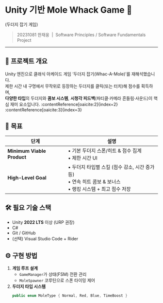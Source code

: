 
# Unity  기반 **Mole Whack Game** 🎯  
(두더지 잡기 게임)

> 20231081 한재웅 &nbsp;|&nbsp; Software Principles / Software Fundamentals Project

---

## 📖 프로젝트 개요
Unity 엔진으로 클래식 아케이드 게임 ‘두더지 잡기(Whac-A-Mole)’를 재해석했습니다.  
제한 시간 내 구멍에서 무작위로 등장하는 두더지를 클릭(또는 터치)해 점수를 획득하며,  
**다양한 타입**의 두더지와 **콤보 시스템**, **시청각 피드백**(파티클·카메라 흔들림·사운드)이 핵심 재미 요소입니다. :contentReference[oaicite:2]{index=2}&#8203;:contentReference[oaicite:3]{index=3}  

## 🎯 목표
| 단계 | 설명 |
|------|------|
| **Minimum Viable Product** | • 기본 두더지 스폰/히트 & 점수 집계<br>• 제한 시간 UI |
| **High-Level Goal** | • 두더지 타입별 스킬 (점수 감소, 시간 증가 등)<br>• 연속 히트 콤보 & 보너스<br>• 랭킹 시스템 + 최고 점수 저장 |

## 🛠️ 필요 기술 스택
- Unity **2022 LTS** 이상 (URP 권장)
- C#  
- Git / GitHub
- (선택) Visual Studio Code + Rider

## ⚙️ 구현 방법
1. **게임 루프 설계**  
   - `GameManager`가 상태(FSM) 전환 관리  
   - `MoleSpawner` 코루틴으로 스폰 타이밍 제어  
2. **두더지 타입 시스템**  
   ```csharp
   public enum MoleType { Normal, Red, Blue, TimeBoost }
